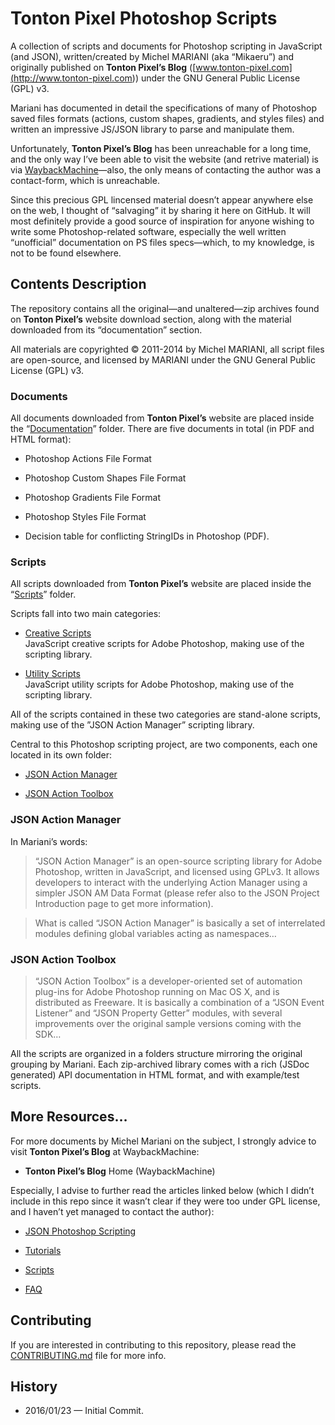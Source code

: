 # Tonton Pixel Photoshop Scripts

A collection of scripts and documents for Photoshop scripting in JavaScript (and
JSON), written/created by Michel MARIANI (aka “Mikaeru”) and originally
published on **Tonton Pixel’s Blog**
([www.tonton-pixel.com](<http://www.tonton-pixel.com>)) under the GNU General
Public License (GPL) v3.

Mariani has documented in detail the specifications of many of Photoshop saved
files formats (actions, custom shapes, gradients, and styles files) and written
an impressive JS/JSON library to parse and manipulate them.

Unfortunately, **Tonton Pixel’s Blog** has been unreachable for a long time, and
the only way I’ve been able to visit the website (and retrive material) is via
[WaybackMachine](<https://web.archive.org/web/20150906140236/http://www.tonton-pixel.com/blog/>)—also,
the only means of contacting the author was a contact-form, which is
unreachable.

Since this precious GPL lincensed material doesn’t appear anywhere else on the
web, I thought of “salvaging” it by sharing it here on GitHub. It will most
definitely provide a good source of inspiration for anyone wishing to write some
Photoshop-related software, especially the well written “unofficial”
documentation on PS files specs—which, to my knowledge, is not to be found
elsewhere.

## Contents Description

The repository contains all the original—and unaltered—zip archives found on
**Tonton Pixel’s** website download section, along with the material downloaded
from its “documentation” section.

All materials are copyrighted © 2011-2014 by Michel MARIANI, all script files
are open-source, and licensed by MARIANI under the GNU General Public License
(GPL) v3.

### Documents

All documents downloaded from **Tonton Pixel’s** website are placed inside the
“[Documentation](<./Documentation/>)” folder. There are five documents in total
(in PDF and HTML format):

-   Photoshop Actions File Format

-   Photoshop Custom Shapes File Format

-   Photoshop Gradients File Format

-   Photoshop Styles File Format

-   Decision table for conflicting StringIDs in Photoshop (PDF).

### Scripts

All scripts downloaded from **Tonton Pixel’s** website are placed inside the
“[Scripts](<./Scripts/>)” folder.

Scripts fall into two main categories:

-   [Creative Scripts](<./Scripts/Creative_Scripts/>)  
    JavaScript creative scripts for Adobe Photoshop, making use of the scripting
    library.

-   [Utility Scripts](<./Scripts/Utility_Scripts/>)  
    JavaScript utility scripts for Adobe Photoshop, making use of the scripting
    library.

All of the scripts contained in these two categories are stand-alone scripts,
making use of the ”JSON Action Manager” scripting library.

Central to this Photoshop scripting project, are two components, each one
located in its own folder:

-   [JSON Action Manager](<./Scripts/JSON_Action_Manager/>)

-   [JSON Action Toolbox](<./Scripts/JSON_Action_Toolbox>)

### JSON Action Manager

In Mariani’s words:

>   “JSON Action Manager” is an open-source scripting library for Adobe
>   Photoshop, written in JavaScript, and licensed using GPLv3. It allows
>   developers to interact with the underlying Action Manager using a simpler
>   JSON AM Data Format (please refer also to the JSON Project Introduction page
>   to get more information).

>   What is called “JSON Action Manager” is basically a set of interrelated
>   modules defining global variables acting as namespaces…

### JSON Action Toolbox

>   “JSON Action Toolbox” is a developer-oriented set of automation plug-ins for
>   Adobe Photoshop running on Mac OS X, and is distributed as Freeware. It is
>   basically a combination of a “JSON Event Listener” and “JSON Property
>   Getter” modules, with several improvements over the original sample versions
>   coming with the SDK…

All the scripts are organized in a folders structure mirroring the original
grouping by Mariani. Each zip-archived library comes with a rich (JSDoc
generated) API documentation in HTML format, and with example/test scripts.

## More Resources…

For more documents by Michel Mariani on the subject, I strongly advice to visit
**Tonton Pixel’s Blog** at WaybackMachine:

-   **Tonton Pixel’s Blog** Home (WaybackMachine)

Especially, I advise to further read the articles linked below (which I didn’t
include in this repo since it wasn’t clear if they were too under GPL license,
and I haven’t yet managed to contact the author):

-   [JSON Photoshop
    Scripting](<https://web.archive.org/web/20150905055751/http://www.tonton-pixel.com/blog/json-photoshop-scripting/>)

-   [Tutorials](<https://web.archive.org/web/20150905185414/http://www.tonton-pixel.com/blog/tutorials/>)

-   [Scripts](<https://web.archive.org/web/20150905112603/http://www.tonton-pixel.com/blog/scripts/>)

-   [FAQ](<https://web.archive.org/web/20150906114329/http://www.tonton-pixel.com/blog/faq/>)

## Contributing

If you are interested in contributing to this repository, please read the
[CONTRIBUTING.md](<./CONTRIBUTING.md>) file for more info.

## History

-   2016/01/23 — Initial Commit.
